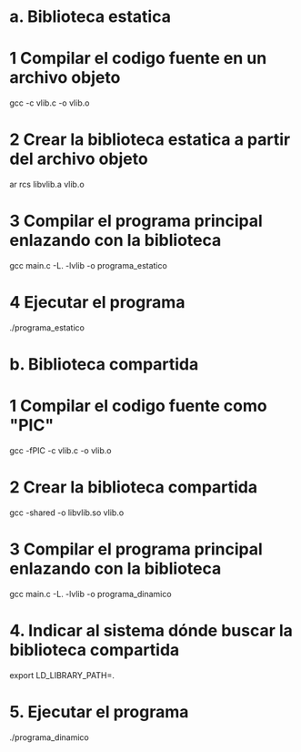 # a. Biblioteca estatica

# 1 Compilar el codigo fuente en un archivo objeto

gcc -c vlib.c -o vlib.o

# 2 Crear la biblioteca estatica a partir del archivo objeto

ar rcs libvlib.a vlib.o

# 3 Compilar el programa principal enlazando con la biblioteca

gcc main.c -L. -lvlib -o programa_estatico

# 4 Ejecutar el programa

./programa_estatico



# b. Biblioteca compartida

# 1 Compilar el codigo fuente como "PIC"

gcc -fPIC -c vlib.c -o vlib.o

# 2 Crear la biblioteca compartida

gcc -shared -o libvlib.so vlib.o

# 3 Compilar el programa principal enlazando con la biblioteca

gcc main.c -L. -lvlib -o programa_dinamico

# 4. Indicar al sistema dónde buscar la biblioteca compartida
export LD_LIBRARY_PATH=.

# 5. Ejecutar el programa
./programa_dinamico